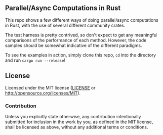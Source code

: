 ## Parallel/Async Computations in Rust
This repo shows a few different ways of doing parallel/async computations in
Rust, with the use of several different community crates.

The test harness is pretty contrived, so don't expect to get any meaningful
comparisons of the performance of each method. However, the code samples
should be somewhat indicative of the different paradigms.

To see the examples in action, simply clone this repo, `cd` into the directory
and run `cargo run --release`!

## License
Licensed under the MIT license ([LICENSE](LICENSE) or http://opensource.org/licenses/MIT).

### Contribution
Unless you explicitly state otherwise, any contribution intentionally
submitted for inclusion in the work by you, as defined in the MIT
license, shall be licensed as above, without any additional terms or
conditions.
